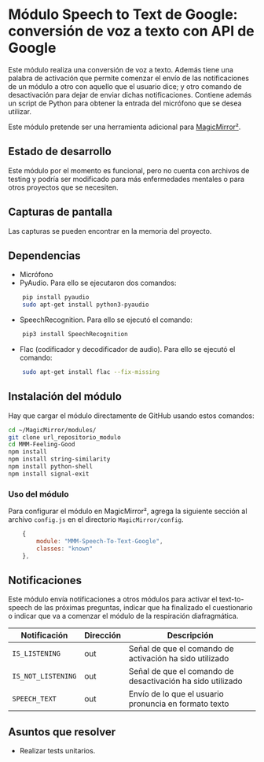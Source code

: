 # Módulo Speech to Text de Google: conversión de voz a texto con API de Google

Este módulo realiza una conversión de voz a texto. Además tiene una palabra de activación que permite comenzar el envío de las notificaciones de un módulo a otro con aquello que el usuario dice; y otro comando de desactivación para dejar de enviar dichas notificaciones. Contiene además un script de Python para obtener la entrada del micrófono que se desea utilizar.

Este módulo pretende ser una herramienta adicional para [MagicMirror²](https://magicmirror.builders/).

## Estado de desarrollo

Este módulo por el momento es funcional, pero no cuenta con archivos de testing y podría ser modificado para más enfermedades mentales o para otros proyectos que se necesiten.

## Capturas de pantalla

Las capturas se pueden encontrar en la memoria del proyecto.

## Dependencias

- Micrófono
- PyAudio. Para ello se ejecutaron dos comandos:
```sh
	pip install pyaudio
	sudo apt-get install python3-pyaudio
```
- SpeechRecognition. Para ello se ejecutó el comando:
```sh
	pip3 install SpeechRecognition
```
- Flac (codificador y decodificador de audio). Para ello se ejecutó el comando:
```sh
	sudo apt-get install flac --fix-missing
```

## Instalación del módulo
Hay que cargar el módulo directamente de GitHub usando estos comandos:

```sh
cd ~/MagicMirror/modules/
git clone url_repositorio_modulo
cd MMM-Feeling-Good
npm install
npm install string-similarity 
npm install python-shell
npm install signal-exit
```

### Uso del módulo

Para configurar el módulo en MagicMirror², agrega la siguiente sección al archivo `config.js` en el directorio `MagicMirror/config`.

```js
	{
		module: "MMM-Speech-To-Text-Google",
		classes: "known"
	},
```

## Notificaciones

Este módulo envía notificaciones a otros módulos para activar el text-to-speech de las próximas preguntas, indicar que ha finalizado el cuestionario o indicar que va a comenzar el módulo de la respiración diafragmática.

| Notificación          | Dirección | Descripción                                                |
| --------------------- | --------- | ---------------------------------------------------------- |
| `IS_LISTENING`        | out       | Señal de que el comando de activación ha sido utilizado    |
| `IS_NOT_LISTENING`    | out       | Señal de que el comando de desactivación ha sido utilizado |
| `SPEECH_TEXT`         | out       | Envío de lo que el usuario pronuncia en formato texto      |

## Asuntos que resolver

- Realizar tests unitarios.
